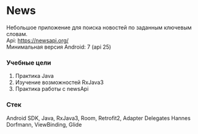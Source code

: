 # News

Небольшое приложение для поиска новостей по заданным ключевым словам. \
Api: <https://newsapi.org/> \
Минимальная версия Android: 7 (api 25) 

### Учебные цели

1. Практика Java
2. Изучение возможностей RxJava3
3. Практика работы с newsApi

### Стек

Android SDK, Java, RxJava3, Room, Retrofit2, Adapter Delegates Hannes Dorfmann, ViewBinding, Glide
